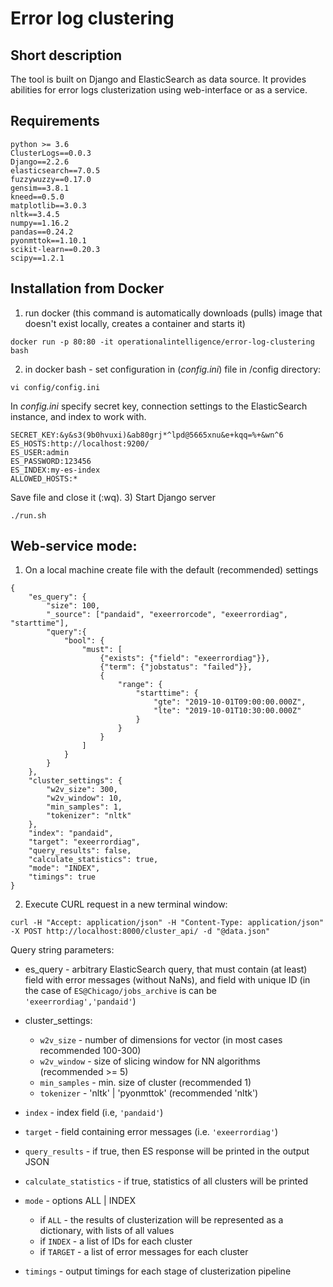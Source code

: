 # Error log clustering

## Short description
The tool is built on Django and ElasticSearch as data source.
It provides abilities for error logs clusterization using web-interface or as a service.

## Requirements
```
python >= 3.6
ClusterLogs==0.0.3
Django==2.2.6
elasticsearch==7.0.5
fuzzywuzzy==0.17.0
gensim==3.8.1
kneed==0.5.0
matplotlib==3.0.3
nltk==3.4.5
numpy==1.16.2
pandas==0.24.2
pyonmttok==1.10.1
scikit-learn==0.20.3
scipy==1.2.1
```

## Installation from Docker
1) run docker (this command is automatically downloads (pulls) image that doesn't exist locally, creates a container and starts it)
```
docker run -p 80:80 -it operationalintelligence/error-log-clustering bash
```
2) in docker bash - set configuration in (*config.ini*) file in /config directory:
```
vi config/config.ini
```
In *config.ini* specify secret key, connection settings to the ElasticSearch instance, and index to work with.
```
SECRET_KEY:&y&s3(9b0hvuxi)&ab80grj*^lpd@5665xnu&e+kqq=%+&wn^6
ES_HOSTS:http://localhost:9200/
ES_USER:admin
ES_PASSWORD:123456
ES_INDEX:my-es-index
ALLOWED_HOSTS:*
```
Save file and close it (:wq).
3) Start Django server
```
./run.sh
```

Web-service mode:
-------------------
1) On a local machine create file with the default (recommended) settings

```
{
	"es_query": {
		"size": 100,
		"_source": ["pandaid", "exeerrorcode", "exeerrordiag", "starttime"],
		"query":{
			"bool": {
				"must": [
					{"exists": {"field": "exeerrordiag"}},
					{"term": {"jobstatus": "failed"}},
					{
						"range": {
							"starttime": {
								"gte": "2019-10-01T09:00:00.000Z",
								"lte": "2019-10-01T10:30:00.000Z"
							}
						}
					}
				]
			}
		}
	},
	"cluster_settings": {
		"w2v_size": 300,
		"w2v_window": 10,
		"min_samples": 1,
		"tokenizer": "nltk"
	},
	"index": "pandaid",
	"target": "exeerrordiag",
	"query_results": false,
	"calculate_statistics": true,
	"mode": "INDEX",
	"timings": true
}
```
2) Execute CURL request in a new terminal window:
```
curl -H "Accept: application/json" -H "Content-Type: application/json" -X POST http://localhost:8000/cluster_api/ -d "@data.json"
```

Query string parameters:

- es_query - arbitrary ElasticSearch query, that must contain (at least) field with error messages
(without NaNs), and field with unique ID (in the case of `ES@Chicago/jobs_archive` is can be `'exeerrordiag','pandaid'`)

- cluster_settings:
  - `w2v_size` - number of dimensions for vector (in most cases recommended 100-300)
  - `w2v_window` - size of slicing window for NN algorithms (recommended >= 5)
  - `min_samples` - min. size of cluster (recommended 1)
  - `tokenizer` - 'nltk' | 'pyonmttok' (recommended 'nltk')

- `index` - index field (i.e, `'pandaid'`)
- `target` - field containing error messages (i.e. `'exeerrordiag'`)
- `query_results` - if true, then ES response will be printed in the output JSON
- `calculate_statistics` - if true, statistics of all clusters will be printed
- `mode` - options ALL | INDEX
  - if `ALL` - the results of clusterization will be represented as a dictionary, with lists of all values
  - if `INDEX` - a list of IDs for each cluster
  - if `TARGET` - a list of error messages for each cluster
- `timings` - output timings for each stage of clusterization pipeline
